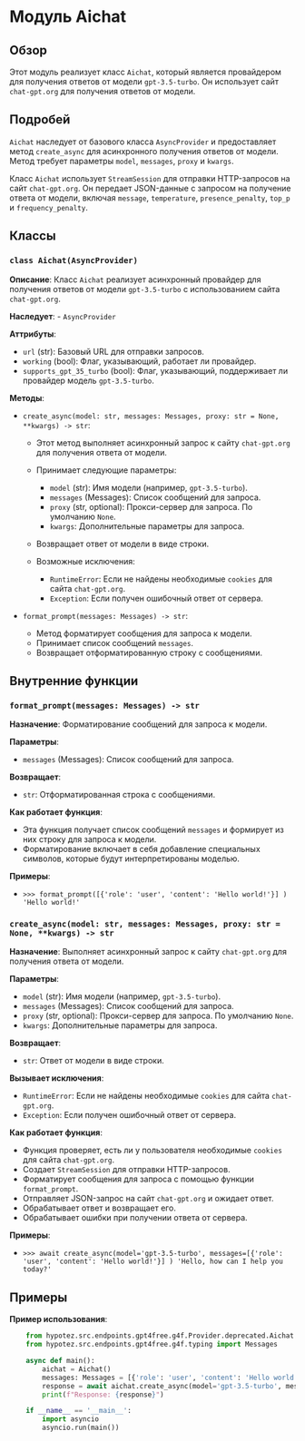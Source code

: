 # Модуль Aichat

## Обзор

Этот модуль реализует класс `Aichat`, который является провайдером для получения ответов от модели `gpt-3.5-turbo`. 
Он использует сайт `chat-gpt.org` для получения ответов от модели.

## Подробей

`Aichat` наследует от базового класса `AsyncProvider` и предоставляет метод `create_async` для асинхронного 
получения ответов от модели. Метод требует параметры `model`, `messages`, `proxy` и `kwargs`. 

Класс `Aichat` использует `StreamSession` для отправки HTTP-запросов на сайт `chat-gpt.org`. 
Он передает JSON-данные с запросом на получение ответа от модели, включая `message`, `temperature`, `presence_penalty`, `top_p` и `frequency_penalty`.

## Классы

### `class Aichat(AsyncProvider)`

**Описание**:  Класс `Aichat` реализует асинхронный провайдер для получения ответов от модели `gpt-3.5-turbo` 
с использованием сайта `chat-gpt.org`.

**Наследует**: 
    - `AsyncProvider` 

**Аттрибуты**:

   - `url` (str): Базовый URL для отправки запросов.
   - `working` (bool): Флаг, указывающий, работает ли провайдер.
   - `supports_gpt_35_turbo` (bool): Флаг, указывающий, поддерживает ли провайдер модель `gpt-3.5-turbo`.

**Методы**:

   - `create_async(model: str, messages: Messages, proxy: str = None, **kwargs) -> str`:  
       - Этот метод выполняет асинхронный запрос к сайту `chat-gpt.org` для получения ответа от модели.
       - Принимает следующие параметры:
           - `model` (str): Имя модели (например, `gpt-3.5-turbo`).
           - `messages` (Messages): Список сообщений для запроса.
           - `proxy` (str, optional): Прокси-сервер для запроса. По умолчанию `None`.
           - `kwargs`: Дополнительные параметры для запроса.

       - Возвращает ответ от модели в виде строки.
       - Возможные исключения:
           - `RuntimeError`: Если не найдены необходимые `cookies` для сайта `chat-gpt.org`.
           - `Exception`: Если получен ошибочный ответ от сервера.

   - `format_prompt(messages: Messages) -> str`: 
       - Метод форматирует сообщения для запроса к модели.
       - Принимает список сообщений `messages`.
       - Возвращает отформатированную строку с сообщениями.


## Внутренние функции

### `format_prompt(messages: Messages) -> str`

**Назначение**: Форматирование сообщений для запроса к модели.

**Параметры**:
   - `messages` (Messages): Список сообщений для запроса.

**Возвращает**:
   - `str`: Отформатированная строка с сообщениями.

**Как работает функция**:
   - Эта функция получает список сообщений `messages` и формирует из них строку для запроса к модели.
   - Форматирование включает в себя добавление специальных символов, которые будут интерпретированы моделью.

**Примеры**:
   - `>>> format_prompt([{'role': 'user', 'content': 'Hello world!'}] )
      'Hello world!'`


### `create_async(model: str, messages: Messages, proxy: str = None, **kwargs) -> str`

**Назначение**: Выполняет асинхронный запрос к сайту `chat-gpt.org` для получения ответа от модели.

**Параметры**:
   - `model` (str): Имя модели (например, `gpt-3.5-turbo`).
   - `messages` (Messages): Список сообщений для запроса.
   - `proxy` (str, optional): Прокси-сервер для запроса. По умолчанию `None`.
   - `kwargs`: Дополнительные параметры для запроса.

**Возвращает**:
   - `str`: Ответ от модели в виде строки.

**Вызывает исключения**:
   - `RuntimeError`: Если не найдены необходимые `cookies` для сайта `chat-gpt.org`.
   - `Exception`: Если получен ошибочный ответ от сервера.

**Как работает функция**:
   -  Функция проверяет, есть ли у пользователя необходимые `cookies` для сайта `chat-gpt.org`.
   - Создает `StreamSession` для отправки HTTP-запросов.
   - Форматирует сообщения для запроса с помощью функции `format_prompt`.
   - Отправляет JSON-запрос на сайт `chat-gpt.org` и ожидает ответ.
   - Обрабатывает ответ и возвращает его.
   -  Обрабатывает ошибки при получении ответа от сервера.

**Примеры**:
   - `>>> await create_async(model='gpt-3.5-turbo', messages=[{'role': 'user', 'content': 'Hello world!'}] )
      'Hello, how can I help you today?'`


##  Примеры

**Пример использования**:

```python
    from hypotez.src.endpoints.gpt4free.g4f.Provider.deprecated.Aichat import Aichat
    from hypotez.src.endpoints.gpt4free.g4f.typing import Messages

    async def main():
        aichat = Aichat()
        messages: Messages = [{'role': 'user', 'content': 'Hello world!'}]
        response = await aichat.create_async(model='gpt-3.5-turbo', messages=messages)
        print(f"Response: {response}")

    if __name__ == '__main__':
        import asyncio
        asyncio.run(main())